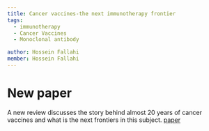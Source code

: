 ```yaml
---
title: Cancer vaccines-the next immunotherapy frontier
tags:
  - immunotherapy
  - Cancer Vaccines
  - Monoclonal antibody

author: Hossein Fallahi
member: Hossein Fallahi
---
```


# New paper 
A new review discusses the story behind almost 20 years of cancer vaccines and what is the next frontiers in this subject. [paper](https://www.nature.com/articles/s43018-022-00418-6)
